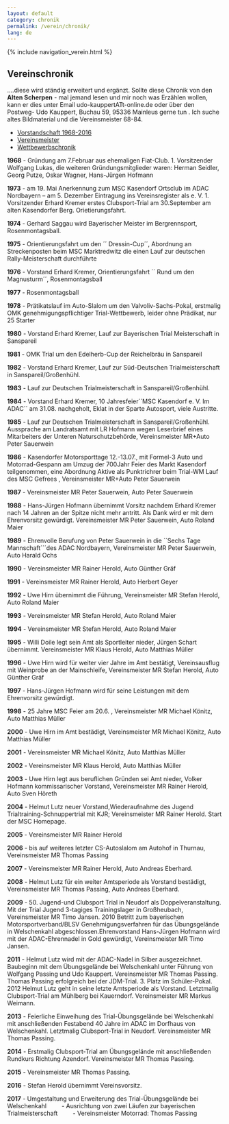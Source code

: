 ```yaml
---
layout: default
category: chronik
permalink: /verein/chronik/
lang: de
---
```


{% include navigation_verein.html %}

## Vereinschronik

....diese wird ständig erweitert und ergänzt. Sollte diese Chronik von den **Alten Scherpen** - mal jemand lesen und mir noch was Erzählen wollen, kann er dies unter Email udo-kauppertATt-online.de oder über den Postweg- Udo Kauppert, Buchau 59, 95336 Mainleus gerne tun . Ich suche altes Bildmaterial und die Vereinsmeister 68-84.

* [Vorstandschaft 1968-2016]({{site.page-prefix}}download/MSCKasendorfVorstand.pdf)
* [Vereinsmeister]({{site.page-prefix}}download/Vereinsmeister.pdf)
* [Wettbewerbschronik]({{site.page-prefix}}download/Wettbewerbchronik.pdf)

**1968** - Gründung am 7.Februar aus ehemaligen Fiat-Club. 1. Vorsitzender Wolfgang Lukas, die weiteren Gründungsmitglieder waren: Herman Seidler, Georg Putze, Oskar Wagner, Hans-Jürgen Hofmann

**1973** - am 19. Mai Anerkennung zum MSC Kasendorf Ortsclub im ADAC Nordbayern – am 5. Dezember Eintragung ins Vereinsregister als e. V. 1. Vorsitzender Erhard Kremer erstes Clubsport-Trial am 30.September am alten Kasendorfer Berg. Orietierungsfahrt.

**1974** - Gerhard Saggau wird Bayerischer Meister im Bergrennsport, Rosenmontagsball.

**1975** - Orientierungsfahrt um den ´´ Dressin-Cup´´, Abordnung an Streckenposten beim MSC Marktredwitz die einen Lauf zur deutschen Rally-Meisterschaft durchführte

**1976** - Vorstand Erhard Kremer, Orientierungsfahrt ´´ Rund um den Magnusturm´´, Rosenmontagsball

**1977** - Rosenmontagsball

**1978** - Prätikatslauf im Auto-Slalom um den Valvoliv-Sachs-Pokal, erstmalig OMK genehmigungspflichtiger Trial-Wettbewerb, leider ohne Prädikat, nur 25 Starter

**1980** - Vorstand Erhard Kremer, Lauf zur Bayerischen Trial Meisterschaft in Sanspareil

**1981** - OMK Trial um den Edelherb-Cup der Reichelbräu in Sanspareil

**1982** - Vorstand Erhard Kremer, Lauf zur Süd-Deutschen Trialmeisterschaft in Sanspareil/Großenhühl.

**1983** - Lauf zur Deutschen Trialmeisterschaft in Sanspareil/Großenhühl.

**1984** - Vorstand Erhard Kremer, 10 Jahresfeier´´MSC Kasendorf e. V. Im ADAC´´ am 31.08. nachgeholt, Eklat in der Sparte Autosport, viele Austritte.

**1985** - Lauf zur Deutschen Trialmeisterschaft in Sanspareil/Großenhühl. Aussprache am Landratsamt mit LR Hofmann wegen Leserbrief eines Mitarbeiters der Unteren Naturschutzbehörde, Vereinsmeister MR+Auto Peter Sauerwein

**1986** - Kasendorfer Motorsporttage 12.-13.07., mit Formel-3 Auto und Motorrad-Gespann am Umzug der 700Jahr Feier des Markt Kasendorf teilgenommen, eine Abordnung Aktive als Punktrichrer beim Trial-WM Lauf des MSC Gefrees , Vereinsmeister MR+Auto Peter Sauerwein

**1987** - Vereinsmeister MR Peter Sauerwein, Auto Peter Sauerwein

**1988** - Hans-Jürgen Hofmann übernimmt Vorsitz nachdem Erhard Kremer nach 14 Jahren an der Spitze nicht mehr antritt. Als Dank wird er mit dem Ehrenvorsitz gewürdigt. Vereinsmeister MR Peter Sauerwein, Auto Roland Maier

**1989** - Ehrenvolle Berufung von Peter Sauerwein in die ´´Sechs Tage Mannschaft´´´des ADAC Nordbayern, Vereinsmeister MR Peter Sauerwein, Auto Harald Ochs

**1990** - Vereinsmeister MR Rainer Herold, Auto Günther Gräf

**1991** - Vereinsmeister MR Rainer Herold, Auto Herbert Geyer

**1992** - Uwe Hirn übernimmt die Führung, Vereinsmeister MR Stefan Herold, Auto Roland Maier

**1993** - Vereinsmeister MR Stefan Herold, Auto Roland Maier

**1994** - Vereinsmeister MR Stefan Herold, Auto Roland Maier

**1995** - Willi Doile legt sein Amt als Sportleiter nieder, Jürgen Schart übernimmt. Vereinsmeister MR Klaus Herold, Auto Matthias Müller

**1996** - Uwe Hirn wird für weiter vier Jahre im Amt bestätigt, Vereinsausflug mit Weinprobe an der Mainschleife, Vereinsmeister MR Stefan Herold, Auto Günther Gräf

**1997** - Hans-Jürgen Hofmann wird für seine Leistungen mit dem Ehrenvorsitz gewürdigt.

**1998** - 25 Jahre MSC Feier am 20.6. , Vereinsmeister MR Michael Könitz, Auto Matthias Müller

**2000** - Uwe Hirn im Amt bestädigt, Vereinsmeister MR Michael Könitz, Auto Matthias Müller

**2001** - Vereinsmeister MR Michael Könitz, Auto Matthias Müller

**2002** - Vereinsmeister MR Klaus Herold, Auto Matthias Müller

**2003** - Uwe Hirn legt aus beruflichen Gründen sei Amt nieder, Volker Hofmann kommissarischer Vorstand, Vereinsmeister MR Rainer Herold, Auto Sven Höreth

**2004** - Helmut Lutz neuer Vorstand,Wiederaufnahme des Jugend Trialtraining-Schnuppertrial mit KJR; Vereinsmeister MR Rainer Herold. Start der MSC Homepage.

**2005** - Vereinsmeister MR Rainer Herold

**2006** - bis auf weiteres letzter CS-Autoslalom am Autohof in Thurnau, Vereinsmeister MR Thomas Passing

**2007** - Vereinsmeister MR Rainer Herold, Auto Andreas Eberhard.

**2008** - Helmut Lutz für ein weiter Amtsperiode als Vorstand bestädigt, Vereinsmeister MR Thomas Passing, Auto Andreas Eberhard.

**2009** - 50. Jugend-und Clubsport Trial in Neudorf als Doppelveranstaltung. Mit der Trial Jugend 3-tagiges Trainingslager in Großheubach, Vereinsmeister MR Timo Jansen.
2010 Betritt zum bayerischen Motorsportverband/BLSV Genehmigungsverfahren für das Übungsgelände in Welschenkahl abgeschlossen.Ehrenvorstand Hans-Jürgen Hofmann wird mit der ADAC-Ehrennadel in Gold gewürdigt, Vereinsmeister MR Timo Jansen.

**2011** - Helmut Lutz wird mit der ADAC-Nadel in Silber ausgezeichnet. Baubeginn mit dem Übungsgelände bei Welschenkahl unter Führung von Wolfgang Passing und Udo Kauppert. Vereinsmeister MR Thomas Passing. Thomas Passing erfolgreich bei der JDM-Trial. 3. Platz im Schüler-Pokal.
2012 Helmut Lutz geht in seine letzte Amtsperiode als Vorstand. Letztmalig Clubsport-Trial am Mühlberg bei Kauerndorf. Vereinsmeister MR Markus Weimann.

**2013** - Feierliche Einweihung des Trial-Übungsgelände bei Welschenkahl mit anschließenden Festabend 40 Jahre im ADAC im Dorfhaus von Welschenkahl. Letztmalig Clubsport-Trial in Neudorf. Vereinsmeister MR Thomas Passing.

**2014** - Erstmalig Clubsport-Trial am Übungsgelände mit anschließenden Rundkurs Richtung Azendorf. Vereinsmeister MR Thomas Passing.

**2015** - Vereinsmeister MR Thomas Passing.

**2016** - Stefan Herold übernimmt Vereinsvorsitz.

**2017** - Umgestaltung und Erweiterung des Trial-Übungsgelände bei Welschenkahl
         - Ausrichtung von zwei Läufen zur bayerischen Trialmeisterschaft
         - Vereinsmeister Motorrad: Thomas Passing
